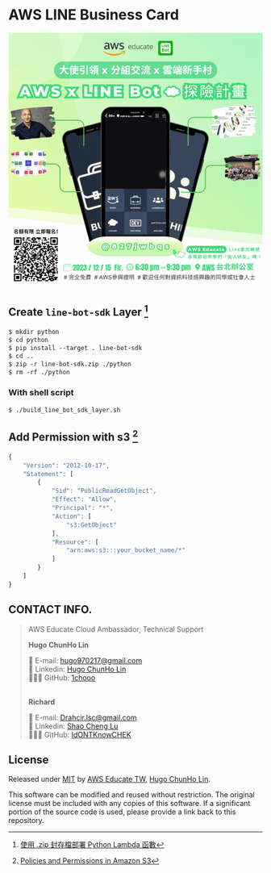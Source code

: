 # AWS LINE Business Card

[![](imgs/post/01_post.gif)](https://www.instagram.com/p/C0T-Cu7rpKP/?img_index=1)

## Create `line-bot-sdk` Layer [^1]

```shell
$ mkdir python
$ cd python
$ pip install --target . line-bot-sdk 
$ cd ..
$ zip -r line-bot-sdk.zip ./python
$ rm -rf ./python
```

### With shell script
```shell
$ ./build_line_bot_sdk_layer.sh
```

## Add Permission with s3 [^2]
```js
{
    "Version": "2012-10-17",
    "Statement": [
        {
            "Sid": "PublicReadGetObject",
            "Effect": "Allow",
            "Principal": "*",
            "Action": [
                "s3:GetObject"
            ],
            "Resource": [
                "arn:aws:s3:::your_bucket_name/*"
            ]
        }
    ]
}
```


## CONTACT INFO.

> AWS Educate Cloud Ambassador, Technical Support </br>
> 
> **Hugo ChunHo Lin**
> 
> <aside>
>   📩 E-mail: <a href="mailto:hugo970217@gmail.com">hugo970217@gmail.com</a>
> <br>
>   🧳 Linkedin: <a href="https://www.linkedin.com/in/1chooo/">Hugo ChunHo Lin</a>
> <br>
>   👨🏻‍💻 GitHub: <a href="https://github.com/1chooo">1chooo</a>
>    
> </aside>
> 
> <br>
> 
> **Richard**
> 
> <aside>
>   📩 E-mail: <a href="mailto:Drahcir.lsc@gmail.com">Drahcir.lsc@gmail.com</a>
> <br>
>   🧳 Linkedin: <a href="https://www.linkedin.com/in/resultcheng/">Shao Cheng Lu</a>
> <br>
>   👨🏻‍💻 GitHub: <a href="https://github.com/IdONTKnowCHEK">IdONTKnowCHEK</a>
>    
> </aside>

## License
Released under [MIT](./LICENSE) by [AWS Educate TW](https://aws.amazon.com/tw/education/awseducate/), [Hugo ChunHo Lin](https://github.com/1chooo).

This software can be modified and reused without restriction.
The original license must be included with any copies of this software.
If a significant portion of the source code is used, please provide a link back to this repository.

[^1]: [使用 .zip 封存檔部署 Python Lambda 函數](https://docs.aws.amazon.com/zh_tw/lambda/latest/dg/python-package.html)
[^2]: [Policies and Permissions in Amazon S3](https://docs.aws.amazon.com/AmazonS3/latest/userguide/access-policy-language-overview.html?icmpid=docs_amazons3_console)

